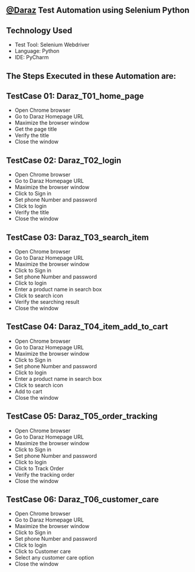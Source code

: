 ## [@Daraz](https://www.daraz.com.bd/) Test Automation using Selenium Python
## Technology Used
- Test Tool: Selenium Webdriver
- Language: Python
- IDE: PyCharm
## The Steps Executed in these Automation are: 
## TestCase 01: Daraz_T01_home_page
- Open Chrome browser
- Go to Daraz Homepage URL
- Maximize the browser window
- Get the page title
- Verify the title
- Close the window
## TestCase 02: Daraz_T02_login
- Open Chrome browser
- Go to Daraz Homepage URL
- Maximize the browser window
- Click to Sign in
- Set phone Number and password
- Click to login
- Verify the title
- Close the window
## TestCase 03: Daraz_T03_search_item
- Open Chrome browser
- Go to Daraz Homepage URL
- Maximize the browser window
- Click to Sign in
- Set phone Number and password
- Click to login
- Enter a product name in search box
- Click to search icon
- Verify the searching result
- Close the window
## TestCase 04: Daraz_T04_item_add_to_cart
- Open Chrome browser
- Go to Daraz Homepage URL
- Maximize the browser window
- Click to Sign in
- Set phone Number and password
- Click to login
- Enter a product name in search box
- Click to search icon
- Add to cart
- Close the window
## TestCase 05: Daraz_T05_order_tracking
- Open Chrome browser
- Go to Daraz Homepage URL
- Maximize the browser window
- Click to Sign in
- Set phone Number and password
- Click to login
- Click to Track Order
- Verify the tracking order
- Close the window
## TestCase 06: Daraz_T06_customer_care
- Open Chrome browser
- Go to Daraz Homepage URL
- Maximize the browser window
- Click to Sign in
- Set phone Number and password
- Click to login
- Click to Customer care
- Select any customer care option
- Close the window
